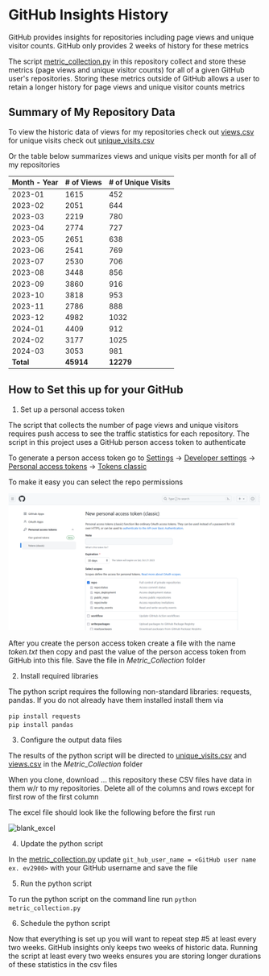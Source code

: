 # GitHub Insights History

GitHub provides insights for repositories including page views and unique visitor counts. GitHub only provides 2 weeks of history for these metrics

The script [metric_collection.py](https://github.com/ev2900/GitHub_Insigths_History/blob/main/Metric_Collection/metric_collection.py) in this repository collect and store these metrics (page views and unique visitor counts) for all of a given GitHub user's repositories. Storing these metrics outside of GitHub allows a user to retain a longer history for page views and unique visitor counts metrics

## Summary of My Repository Data

To view the historic data of views for my repositories check out [views.csv](https://github.com/ev2900/GitHub_Insigths_History/blob/main/Metric_Collection/Metric_Data/views.csv) for unique visits check out [unique_visits.csv](https://github.com/ev2900/GitHub_Insigths_History/blob/main/Metric_Collection/Metric_Data/unique_visits.csv)

Or the table below summarizes views and unique visits per month for all of my repositories

| Month - Year | # of Views | # of Unique Visits |
| ------------ | ---------- | ------------------ |
| 2023-01 | 1615 | 452 |
| 2023-02 | 2051 | 644 |
| 2023-03 | 2219 | 780 |
| 2023-04 | 2774 | 727 |
| 2023-05 | 2651 | 638 |
| 2023-06 | 2541 | 769 |
| 2023-07 | 2530 | 706 |
| 2023-08 | 3448 | 856 |
| 2023-09 | 3860 | 916 |
| 2023-10 | 3818 | 953 |
| 2023-11 | 2786 | 888 |
| 2023-12 | 4982 | 1032 |
| 2024-01 | 4409 | 912 |
| 2024-02 | 3177 | 1025 |
| 2024-03 | 3053 | 981 |
| **Total** | **45914** | **12279** |

## How to Set this up for your GitHub

1. Set up a personal access token

The script that collects the number of page views and unique visitors requires push access to see the traffic statistics for each repository. The script in this project uses a GitHub person access token to authenticate

To generate a person access token go to [Settings](https://github.com/settings/profile) -> [Developer settings](https://github.com/settings/apps) -> [Personal access tokens](https://github.com/settings/tokens) -> [Tokens classic](https://github.com/settings/tokens)

To make it easy you can select the repo permissions

<img width="500" alt="token_creation" src="https://github.com/ev2900/GitHub_Insigths_History/blob/main/README/token_creation.png">

After you create the person access token create a file with the name *token.txt* then copy and past the value of the person access token from GitHub into this file. Save the file in *Metric_Collection* folder

2. Install required libraries

The python script requires the following non-standard libraries: requests, pandas. If you do not already have them installed install them via

```pip install requests``` <br>
```pip install pandas```

3. Configure the output data files

The results of the python script will be directed to [unique_visits.csv](https://github.com/ev2900/GitHub_Insigths_History/blob/main/Metric_Collection/Metric_Data/unique_visits.csv) and [views.csv](https://github.com/ev2900/GitHub_Insigths_History/blob/main/Metric_Collection/Metric_Data/views.csv) in the *Metric_Collection* folder

When you clone, download ... this repository these CSV files have data in them w/r to my repositories. Delete all of the columns and rows except for first row of the first column

The excel file should look like the following before the first run

<img width="300" alt="blank_excel" src="https://github.com/ev2900/GitHub_Insigths_History/blob/main/README/blank_excel.png">

4. Update the python script

In the [metric_collection.py](https://github.com/ev2900/GitHub_Insigths_History/blob/main/Metric_Collection/metric_collection.py) update ```git_hub_user_name = <GitHub user name ex. ev2900>``` with your GitHub username and save the file

5. Run the python script

To run the python script on the command line run ```python metric_collection.py```

6. Schedule the python script

Now that everything is set up you will want to repeat step #5 at least every two weeks. GitHub insights only keeps two weeks of historic data. Running the script at least every two weeks ensures you are storing longer durations of these statistics in the csv files
